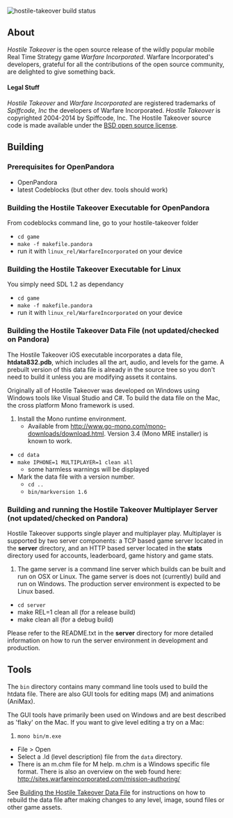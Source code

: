 
![hostile-takeover build status](https://api.travis-ci.org/ptitSeb/hostile-takeover.png "hostile-takeover build status")

## About

*Hostile Takeover* is the open source release of the wildly popular mobile Real Time Strategy game *Warfare Incorporated*. Warfare Incorporated's developers, grateful for all the contributions of the open source community, are delighted to give something back.

#### Legal Stuff
*Hostile Takeover* and *Warfare Incorporated* are registered trademarks of *Spiffcode, Inc* the developers of Warfare Incorporated. *Hostile Takeover* is copyrighted 2004-2014 by Spiffcode, Inc. The Hostile Takeover source code is made available under the [BSD open source license](LICENSE.txt).

## Building

### Prerequisites for OpenPandora
- OpenPandora
- latest Codeblocks (but other dev. tools should work)

### Building the Hostile Takeover Executable for OpenPandora
From codeblocks command line, go to your hostile-takeover folder
- `cd game`
- `make -f makefile.pandora`
- run it with `linux_rel/WarfareIncorporated` on your device

### Building the Hostile Takeover Executable for Linux
You simply need SDL 1.2 as dependancy
- `cd game`
- `make -f makefile.pandora`
- run it with `linux_rel/WarfareIncorporated` on your device


### Building the Hostile Takeover Data File (not updated/checked on Pandora)
The Hostile Takeover iOS executable incorporates a data file, **htdata832.pdb**, which includes all the art, audio, and levels for the game. A prebuilt version of this data file is already in the source tree so you don't need to build it unless you are modifying assets it contains.

Originally all of Hostile Takeover was developed on Windows using Windows tools like Visual Studio and C#. To build the data file on the Mac, the cross platform Mono framework is used.

1. Install the Mono runtime environment.
	- Available from http://www.go-mono.com/mono-downloads/download.html. Version 3.4 (Mono MRE installer) is known to work.
- `cd data`
- `make IPHONE=1 MULTIPLAYER=1 clean all`
	- some harmless warnings will be displayed
- Mark the data file with a version number.
	- `cd ..`
	- `bin/markversion 1.6`

### Building and running the Hostile Takeover Multiplayer Server (not updated/checked on Pandora)
Hostile Takeover supports single player and multiplayer play. Multiplayer is supported by two server components: a TCP based game server located in the **server** directory, and an HTTP based server located in the **stats** directory used for accounts, leaderboard, game history and game stats.

1. The game server is a command line server which builds can be built and run on OSX or Linux. The game server is does not (currently) build and run on Windows. The production server environment is expected to be Linux based.
- `cd server`
- make REL=1 clean all (for a release build)
- make clean all (for a debug build)

Please refer to the README.txt in the **server** directory for more detailed information on how to run the server environment in development and production.

## Tools
The `bin` directory contains many command line tools used to build the htdata file. There are also GUI tools for editing maps (M) and animations (AniMax).

The GUI tools have primarily been used on Windows and are best described as 'flaky' on the Mac. If you want to give level editing a try on a Mac:

1. `mono bin/m.exe`
- File > Open
- Select a .ld (level description) file from the `data` directory.
- There is an m.chm file for M help. m.chm is a Windows specific file format. There is also an overview on the web found here: http://sites.warfareincorporated.com/mission-authoring/

See [Building the Hostile Takeover Data File](#building-the-hostile-takeover-data-file) for instructions on how to rebuild the data file after making changes to any level, image, sound files or other game assets.
